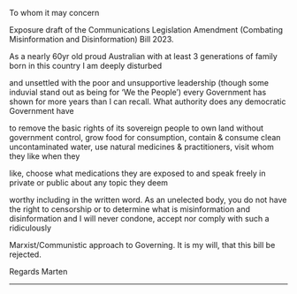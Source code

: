 To whom it may concern

Exposure draft of the Communications Legislation Amendment (Combating Misinformation and Disinformation) Bill
2023.

As a nearly 60yr old proud Australian with at least 3 generations of family born in this country I am deeply disturbed

and unsettled with the poor and unsupportive leadership (though some induvial stand out as being for ‘We the People’)
every Government has shown for more years than I can recall. What authority does any democratic Government have

to remove the basic rights of its sovereign people to own land without government control, grow food for consumption,
contain & consume clean uncontaminated water, use natural medicines & practitioners, visit whom they like when they

like, choose what medications they are exposed to and speak freely in private or public about any topic they deem

worthy including in the written word. As an unelected body, you do not have the right to censorship or to determine
what is misinformation and disinformation and I will never condone, accept nor comply with such a ridiculously

Marxist/Communistic approach to Governing. It is my will, that this bill be rejected.

Regards
Marten


-----

